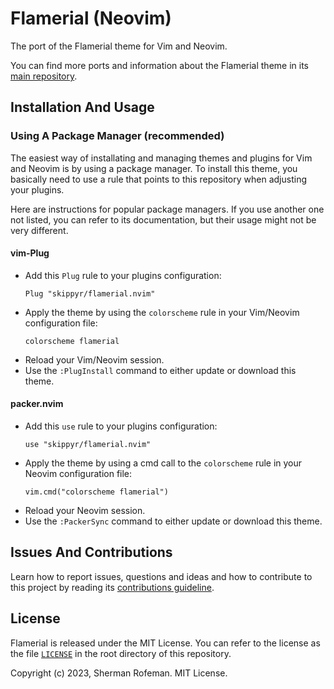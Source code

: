 <h1>Flamerial (Neovim)</h1>
	<p>The port of the Flamerial theme for Vim and Neovim.</p>
	<p>You can find more ports and information about the Flamerial theme in its <a href="https://github.com/skippyr/flamerial">main repository</a>.</p>
	<h2>Installation And Usage</h2>
		<h3>Using A Package Manager (recommended)</h3>
			<p>The easiest way of installating and managing themes and plugins for Vim and Neovim is by using a package manager. To install this theme, you basically need to use a rule that points to this repository when adjusting your plugins.</p>
			<p>Here are instructions for popular package managers. If you use another one not listed, you can refer to its documentation, but their usage might not be very different.</p>
			<h4>vim-Plug</h4>
				<ul>
					<li>Add this <code>Plug</code> rule to your plugins configuration:</li>
						<pre><code>Plug "skippyr/flamerial.nvim"</code></pre>
					<li>Apply the theme by using the <code>colorscheme</code> rule in your Vim/Neovim configuration file:</li>
						<pre><code>colorscheme flamerial</code></pre>
					<li>Reload your Vim/Neovim session.</li>
					<li>Use the <code>:PlugInstall</code> command to either update or download this theme.</li>
				</ul>
			<h4>packer.nvim</h4>
				<ul>
					<li>Add this <code>use</code> rule to your plugins configuration:</li>
						<pre><code>use "skippyr/flamerial.nvim"</code></pre>
					<li>Apply the theme by using a cmd call to the <code>colorscheme</code> rule in your Neovim configuration file:</li>
						<pre><code>vim.cmd("colorscheme flamerial")</code></pre>
					<li>Reload your Neovim session.</li>
					<li>Use the <code>:PackerSync</code> command to either update or download this theme.</li>
				</ul>
	<h2>Issues And Contributions</h2>
		<p>Learn how to report issues, questions and ideas and how to contribute to this project by reading its <a href="https://skippyr.github.io/materials/pages/contributions_guideline.html">contributions guideline</a>.</p>
	<h2>License</h2>
		<p>Flamerial is released under the MIT License. You can refer to the license as the file <code><a href="https://github.com/skippyr/flamerial/blob/main/LICENSE">LICENSE</a></code> in the root directory of this repository.</p>
		<p>Copyright (c) 2023, Sherman Rofeman. MIT License.</p>

